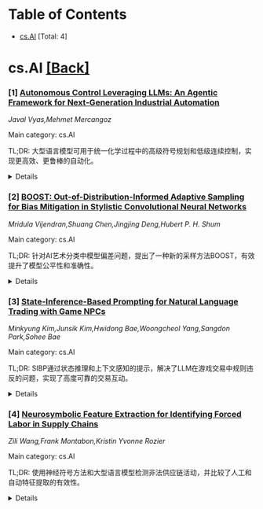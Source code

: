 <div id=toc></div>

# Table of Contents

- [cs.AI](#cs.AI) [Total: 4]


<div id='cs.AI'></div>

# cs.AI [[Back]](#toc)

### [1] [Autonomous Control Leveraging LLMs: An Agentic Framework for Next-Generation Industrial Automation](https://arxiv.org/abs/2507.07115)
*Javal Vyas,Mehmet Mercangoz*

Main category: cs.AI

TL;DR: 大型语言模型可用于统一化学过程中的高级符号规划和低级连续控制，实现更高效、更鲁棒的自动化。


<details>
  <summary>Details</summary>
Motivation: 现代化学过程的复杂性、劳动力短缺和复杂的故障场景，需要将符号推理与自适应控制相结合的新型自动化范例。

Method: 该框架采用有限状态机 (FSM) 作为可解释的操作范围，结合 LLM 驱动的规划代理、模拟代理和验证-重提示循环，实现了对各种规模 FSM 的有效路径规划和对 TCLab 平台温度控制的精确调节。

Result: 在案例研究 1 中，GPT-4o 和 GPT-4o-mini 在 180 个随机生成的 FSM 中取得了 100% 的有效路径成功率；在案例研究 2 中，基于 LLM 的控制器在 TCLab 平台温度控制中达到了与经典 PID 控制相似的性能。

Conclusion: 该研究提出了一种利用大型语言模型 (LLM) 统一离散故障恢复规划和连续过程控制的框架，并在化学工程自动化中取得了成功，为实现具有弹性的语言驱动自动化铺平了道路。

Abstract: The increasing complexity of modern chemical processes, coupled with
workforce shortages and intricate fault scenarios, demands novel automation
paradigms that blend symbolic reasoning with adaptive control. In this work, we
introduce a unified agentic framework that leverages large language models
(LLMs) for both discrete fault-recovery planning and continuous process control
within a single architecture. We adopt Finite State Machines (FSMs) as
interpretable operating envelopes: an LLM-driven planning agent proposes
recovery sequences through the FSM, a Simulation Agent executes and checks each
transition, and a Validator-Reprompting loop iteratively refines invalid plans.
In Case Study 1, across 180 randomly generated FSMs of varying sizes (4-25
states, 4-300 transitions), GPT-4o and GPT-4o-mini achieve 100% valid-path
success within five reprompts-outperforming open-source LLMs in both accuracy
and latency. In Case Study 2, the same framework modulates dual-heater inputs
on a laboratory TCLab platform (and its digital twin) to maintain a target
average temperature under persistent asymmetric disturbances. Compared to
classical PID control, our LLM-based controller attains similar performance,
while ablation of the prompting loop reveals its critical role in handling
nonlinear dynamics. We analyze key failure modes-such as instruction following
lapses and coarse ODE approximations. Our results demonstrate that, with
structured feedback and modular agents, LLMs can unify high-level symbolic
planningand low-level continuous control, paving the way towards resilient,
language-driven automation in chemical engineering.

</details>


### [2] [BOOST: Out-of-Distribution-Informed Adaptive Sampling for Bias Mitigation in Stylistic Convolutional Neural Networks](https://arxiv.org/abs/2507.07134)
*Mridula Vijendran,Shuang Chen,Jingjing Deng,Hubert P. H. Shum*

Main category: cs.AI

TL;DR: 针对AI艺术分类中模型偏差问题，提出了一种新的采样方法BOOST，有效提升了模型公平性和准确性。


<details>
  <summary>Details</summary>
Motivation: 现有的AI模型在艺术分类中存在偏差问题，尤其是在处理OOD数据时，这些偏差会影响模型的公平性和准确性。

Method: 提出了一种新的OOD-informed模型偏差自适应采样方法BOOST，该方法通过动态调整温度缩放和采样概率来促进所有类别的更公平表示。并提出了一种新的评估指标SODC。

Result: BOOST方法能够有效降低类间偏差，并在保证高性能的同时提高公平性。

Conclusion: 提出了一种新的基于OOD的模型偏差自适应采样方法BOOST，用于解决AI模型在艺术分类中的偏差问题，并在KaoKore和PACS数据集上进行了评估，结果表明该方法能够在保证高性能的同时提高公平性。

Abstract: The pervasive issue of bias in AI presents a significant challenge to
painting classification, and is getting more serious as these systems become
increasingly integrated into tasks like art curation and restoration. Biases,
often arising from imbalanced datasets where certain artistic styles dominate,
compromise the fairness and accuracy of model predictions, i.e., classifiers
are less accurate on rarely seen paintings. While prior research has made
strides in improving classification performance, it has largely overlooked the
critical need to address these underlying biases, that is, when dealing with
out-of-distribution (OOD) data. Our insight highlights the necessity of a more
robust approach to bias mitigation in AI models for art classification on
biased training data. We propose a novel OOD-informed model bias adaptive
sampling method called BOOST (Bias-Oriented OOD Sampling and Tuning). It
addresses these challenges by dynamically adjusting temperature scaling and
sampling probabilities, thereby promoting a more equitable representation of
all classes. We evaluate our proposed approach to the KaoKore and PACS
datasets, focusing on the model's ability to reduce class-wise bias. We further
propose a new metric, Same-Dataset OOD Detection Score (SODC), designed to
assess class-wise separation and per-class bias reduction. Our method
demonstrates the ability to balance high performance with fairness, making it a
robust solution for unbiasing AI models in the art domain.

</details>


### [3] [State-Inference-Based Prompting for Natural Language Trading with Game NPCs](https://arxiv.org/abs/2507.07203)
*Minkyung Kim,Junsik Kim,Hwidong Bae,Woongcheol Yang,Sangdon Park,Sohee Bae*

Main category: cs.AI

TL;DR: SIBP通过状态推理和上下文感知的提示，解决了LLM在游戏交易中规则违反的问题，实现了高度可靠的交易互动。


<details>
  <summary>Details</summary>
Motivation: 现有的LLM在规则驱动的交易系统中存在规则违反问题，例如物品幻觉和计算错误，影响玩家信任。

Method: 提出了一种基于状态推理的提示方法(SIBP)，将交易分解为六个状态，并利用上下文感知的物品引用和基于占位符的价格计算来确保规则遵守。

Result: 在100个交易对话中，SIBP方法实现了>97%的状态遵从率，>95%的引用准确率和99.7%的计算精度，同时保持了计算效率，优于基线方法。

Conclusion: SIBP方法显著提高了大型语言模型在规则驱动交易系统中的可靠性，实现了高准确率的物品引用和价格计算，为构建可信的NPC互动奠定了基础。

Abstract: Large Language Models enable dynamic game interactions but struggle with
rule-governed trading systems. Current implementations suffer from rule
violations, such as item hallucinations and calculation errors, that erode
player trust. Here, State-Inference-Based Prompting (SIBP) enables reliable
trading through autonomous dialogue state inference and context-specific rule
adherence. The approach decomposes trading into six states within a unified
prompt framework, implementing context-aware item referencing and
placeholder-based price calculations. Evaluation across 100 trading dialogues
demonstrates >97% state compliance, >95% referencing accuracy, and 99.7%
calculation precision. SIBP maintains computational efficiency while
outperforming baseline approaches, establishing a practical foundation for
trustworthy NPC interactions in commercial games.

</details>


### [4] [Neurosymbolic Feature Extraction for Identifying Forced Labor in Supply Chains](https://arxiv.org/abs/2507.07217)
*Zili Wang,Frank Montabon,Kristin Yvonne Rozier*

Main category: cs.AI

TL;DR: 使用神经符号方法和大型语言模型检测非法供应链活动，并比较了人工和自动特征提取的有效性。


<details>
  <summary>Details</summary>
Motivation: 传统机器学习方法需要大量训练数据，而非法供应链数据稀疏且易受污染，因此需要一种能够自动检测与非法活动相关的新模式的方法，即使数据复杂且随时间变化。

Method: 神经符号方法、问题树方法、大型语言模型

Result: 比较了人工和自动特征提取的有效性，提出了一种基于问题树的方法来查询大型语言模型，以识别和量化新闻文章的相关性，从而系统地评估人类和机器对供应链强迫劳动相关新闻文章的分类差异。

Conclusion: 本文探究了使用神经符号方法识别供应链中非法活动，并比较了人工和自动特征提取的有效性，提出了一种基于问题树的方法来查询大型语言模型以识别和量化新闻文章的相关性，从而系统地评估人类和机器对供应链强迫劳动相关新闻文章的分类差异。

Abstract: Supply chain networks are complex systems that are challenging to analyze;
this problem is exacerbated when there are illicit activities involved in the
supply chain, such as counterfeit parts, forced labor, or human trafficking.
While machine learning (ML) can find patterns in complex systems like supply
chains, traditional ML techniques require large training data sets. However,
illicit supply chains are characterized by very sparse data, and the data that
is available is often (purposely) corrupted or unreliable in order to hide the
nature of the activities. We need to be able to automatically detect new
patterns that correlate with such illegal activity over complex, even temporal
data, without requiring large training data sets. We explore neurosymbolic
methods for identifying instances of illicit activity in supply chains and
compare the effectiveness of manual and automated feature extraction from news
articles accurately describing illicit activities uncovered by authorities. We
propose a question tree approach for querying a large language model (LLM) to
identify and quantify the relevance of articles. This enables a systematic
evaluation of the differences between human and machine classification of news
articles related to forced labor in supply chains.

</details>
